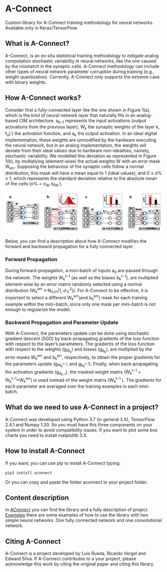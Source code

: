 # A-Connect
Custom library for A-Connect training methodology for neural networks. Available only in Keras/TensorFlow.

## What is A-Connect?

A-Connect, is an ex-situ statistical training methodology to mitigate analog computation stochastic variability in neural networks, like the one caused by the mismatch in the synaptic cells. A-Connect methodology can include other types of neural network parameter corruption during training (e.g., weight quantization). Currently, A-Connect only supports the extreme case with binary weights.

## How A-Connect works?

Consider first a fully-connected layer like the one shown in Figure 1(a), which is the kind of neural network layer that naturally fits in an analog-based CIM architecture. a<sub>k−1</sub> represents the input activations (output activations from the previous layer), W<sub>k</sub> the synaptic weights of the layer k, f<sub>a</sub>(·) the activation function, and a<sub>k</sub> the output activation. In an ideal digital implementation, these weights are unmodified by the hardware executing the neural network, but in an analog implementation, the weights will deviate from their ideal values due to hardware non-idealities, namely, stochastic variability. We modelled this deviation as represented in Figure 1(b), by multiplying (element-wise) the actual weights W with an error mask W<sub>err</sub>. Supposing the behaviour of the synaptic cells follow a normal distribution, this mask will have a mean equal to 1 (ideal values), and 0 ≤ σ% ≤ 1, which represents the standard deviation relative to the absolute mean of the cells (σ% = σ<sub>W</sub> /µ<sub>W</sub> ).

![Figure 1](./fig1.jpg "Fig1")

Below, you can find a description about how A-Connect modifies the forward and backward propagation for a fully connected layer.

### Forward Propagation
During forward-propagation, a mini-batch of inputs a<sub>0</sub> are passed through the network. The weights W<sub>k</sub><sup>t−1</sup>
(as well as the biases b<sub>k</sub><sup>t−1</sup>), are multiplied element-wise by an error matrix randomly selected using a normal distribution (W<sub>k</sub><sup>err</sup> ←N<sub>n,m</sub>(1, σ<sub>%</sub><sup>2</sup>)). For A-Connect to be effective, it is important to select a different W<sub>k</sub><sup>err</sup>(and b<sub>k</sub><sup>err</sup>) mask for each training example within the mini-batch, since only one mask per mini-batch is not enough to regularize the model.

### Backward Propagation and Parameter Update
With A-Connect, the parameters update can be done using stochastic gradient descent (SGD) by back-propagating gradients of the loss function with respect to the layer’s parameters. The gradients of the loss function with respect to the weights (g<sub>Ŵ<sub>k</sub></sub>) and biases (g<sub>b̂<sub>k</sub></sub>), are multiplied by the error masks W<sub>k</sub><sup>err</sup> and b<sub>k</sub><sup>err</sup>, respectively, to obtain the proper gradients for the parameters update (g<sub>W<sub>k</sub><sup>t−1</sup></sub>, and g<sub>b<sub>k</sub><sup>t−1</sup></sub>). Finally, when back-propagating the activation gradients (g<sub>a<sub>k−1</sub></sub>), the masked weight matrix (Ŵ<sub>k</sub><sup>t−1</sup> = W<sub>k</sub><sup>t−1</sup>*W<sub>k</sub><sup>err</sup>) is used instead of the weight matrix (W<sub>k</sub><sup>t−1</sup> ). The gradients
for each parameter are averaged over the training examples in each mini-batch.

## What do we need to use A-Connect in a project?

A-Connect was developed using Python 3.7 (in general 3.X), TensorFlow 2.4.1 and Numpy 1.20. So you must have this three components on your system in order to avoid compatibility issues.
If you want to plot some box charts you need to install matplotlib 3.X.
## How to install A-Connect
If you want, you can use pip to install A-Connect typing:
```
pip3 install aconnect
```
Or you can copy and paste the folder aconnect to your project folder.
## Content description
In [AConnect](./AConnect) you can find the library and a fully description of project. [Examples](./Examples) there are some examples of how to use the library with two simple neural networks. One fully connected network and one convolutional network.

## Citing A-Connect
A-Connect is a project developed by Luis Rueda, Ricardo Vergel and Edward Silva. If A-Connect contributes to a  your project, please acknowledge this work by citing the original paper and citing this library.
